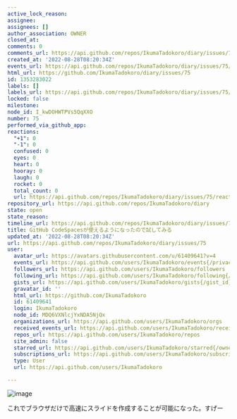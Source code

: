 ```yaml
---
active_lock_reason: 
assignee: 
assignees: []
author_association: OWNER
closed_at: 
comments: 0
comments_url: https://api.github.com/repos/IkumaTadokoro/diary/issues/75/comments
created_at: '2022-08-28T08:20:34Z'
events_url: https://api.github.com/repos/IkumaTadokoro/diary/issues/75/events
html_url: https://github.com/IkumaTadokoro/diary/issues/75
id: 1353283022
labels: []
labels_url: https://api.github.com/repos/IkumaTadokoro/diary/issues/75/labels{/name}
locked: false
milestone: 
node_id: I_kwDOHWTPVs5QqXXO
number: 75
performed_via_github_app: 
reactions:
  "+1": 0
  "-1": 0
  confused: 0
  eyes: 0
  heart: 0
  hooray: 0
  laugh: 0
  rocket: 0
  total_count: 0
  url: https://api.github.com/repos/IkumaTadokoro/diary/issues/75/reactions
repository_url: https://api.github.com/repos/IkumaTadokoro/diary
state: open
state_reason: 
timeline_url: https://api.github.com/repos/IkumaTadokoro/diary/issues/75/timeline
title: GitHub CodeSpacesが使えるようになったので試してみる
updated_at: '2022-08-28T08:20:34Z'
url: https://api.github.com/repos/IkumaTadokoro/diary/issues/75
user:
  avatar_url: https://avatars.githubusercontent.com/u/61409641?v=4
  events_url: https://api.github.com/users/IkumaTadokoro/events{/privacy}
  followers_url: https://api.github.com/users/IkumaTadokoro/followers
  following_url: https://api.github.com/users/IkumaTadokoro/following{/other_user}
  gists_url: https://api.github.com/users/IkumaTadokoro/gists{/gist_id}
  gravatar_id: ''
  html_url: https://github.com/IkumaTadokoro
  id: 61409641
  login: IkumaTadokoro
  node_id: MDQ6VXNlcjYxNDA5NjQx
  organizations_url: https://api.github.com/users/IkumaTadokoro/orgs
  received_events_url: https://api.github.com/users/IkumaTadokoro/received_events
  repos_url: https://api.github.com/users/IkumaTadokoro/repos
  site_admin: false
  starred_url: https://api.github.com/users/IkumaTadokoro/starred{/owner}{/repo}
  subscriptions_url: https://api.github.com/users/IkumaTadokoro/subscriptions
  type: User
  url: https://api.github.com/users/IkumaTadokoro

---
```

![image](https://user-images.githubusercontent.com/61409641/187064749-900340de-3115-4e85-b4f7-d880d040841e.png)

これでブラウザだけで高速にスライドを作成することが可能になった。すげー